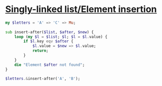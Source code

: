 [1]: https://rosettacode.org/wiki/Singly-linked_list/Element_insertion

# [Singly-linked list/Element insertion][1]

```raku
my $letters = 'A' => 'C' => Mu;
 
sub insert-after($list, $after, $new) {
    loop (my $l = $list; $l; $l = $l.value) {
        if $l.key eqv $after {
            $l.value = $new => $l.value;
            return;
        }
    }
    die "Element $after not found";
}
 
$letters.&insert-after('A', 'B');
```